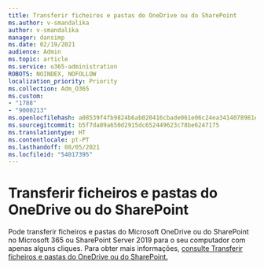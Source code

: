 ```yaml
---
title: Transferir ficheiros e pastas do OneDrive ou do SharePoint
ms.author: v-smandalika
author: v-smandalika
manager: dansimp
ms.date: 02/19/2021
audience: Admin
ms.topic: article
ms.service: o365-administration
ROBOTS: NOINDEX, NOFOLLOW
localization_priority: Priority
ms.collection: Adm_O365
ms.custom:
- "1788"
- "9000213"
ms.openlocfilehash: a08539f4fb9824b6ab020416cbade061e06c24ea3414078981e39c2c10f4beee
ms.sourcegitcommit: b5f7da89a650d2915dc652449623c78be6247175
ms.translationtype: HT
ms.contentlocale: pt-PT
ms.lasthandoff: 08/05/2021
ms.locfileid: "54017395"
---
```

# <a name="download-files-and-folders-from-onedrive-or-sharepoint"></a>Transferir ficheiros e pastas do OneDrive ou do SharePoint

Pode transferir ficheiros e pastas do Microsoft OneDrive ou do SharePoint no Microsoft 365 ou SharePoint Server 2019 para o seu computador com apenas alguns cliques. Para obter mais informações, [consulte Transferir ficheiros e pastas do OneDrive ou do SharePoint.](https://support.microsoft.com/office/download-files-and-folders-from-onedrive-or-sharepoint-5c7397b7-19c7-4893-84fe-d02e8fa5df05)
